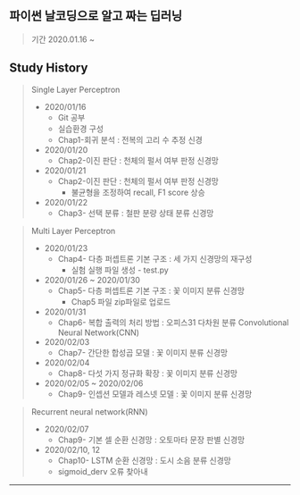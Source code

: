 ## 파이썬 날코딩으로 알고 짜는 딥러닝

> 기간 2020.01.16 ~      

## Study History
>Single Layer Perceptron
>* 2020/01/16
>    * Git 공부
>    * 실습환경 구성
>    * Chap1-회귀 분석 : 전복의 고리 수 추정 신경    
>* 2020/01/20
>    * Chap2-이진 판단 : 천체의 펄서 여부 판정 신경망
>* 2020/01/21
>    * Chap2-이진 판단 : 천체의 펄서 여부 판정 신경망
>        * 불균형을 조정하여 recall, F1 score 상승
>* 2020/01/22
>    * Chap3- 선택 분류 : 철판 분량 상태 분류 신경망

>Multi Layer Perceptron
>* 2020/01/23
>    * Chap4- 다층 퍼셉트론 기본 구조 : 세 가지 신경망의 재구성
>        * 실험 실행 파일 생성 - test.py
>* 2020/01/26 ~ 2020/01/30
>    * Chap5- 다층 퍼셉트론 기본 구조 : 꽃 이미지 분류 신경망
>        * Chap5 파일 zip파일로 업로드 
>* 2020/01/31
>    * Chap6- 복합 출력의 처리 방법 : 오피스31 다차원 분류
>Convolutional Neural Network(CNN)
>* 2020/02/03
>    * Chap7- 간단한 합성곱 모델 : 꽃 이미지 분류 신경망
>* 2020/02/04 
>    * Chap8- 다섯 가지 정규화 확장 : 꽃 이미지 분류 신경망
>* 2020/02/05 ~ 2020/02/06
>    * Chap9- 인셉션 모델과 레스넷 모델 : 꽃 이미지 분류 신경망

>Recurrent neural network(RNN)
>* 2020/02/07
>    * Chap9- 기본 셀 순환 신경망 : 오토마타 문장 판별 신경망
>* 2020/02/10, 12
>    * Chap10- LSTM 순환 신경망 : 도시 소음 분류 신경망
>    * sigmoid_derv 오류 찾아내
<hr/>


<br>
